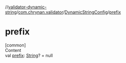 //[validator-dynamic-string](../../../index.md)/[com.chrynan.validator](../index.md)/[DynamicStringConfig](index.md)/[prefix](prefix.md)



# prefix  
[common]  
Content  
val [prefix](prefix.md): [String](https://kotlinlang.org/api/latest/jvm/stdlib/kotlin/-string/index.html)? = null  



